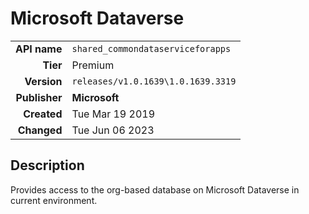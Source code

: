 # Microsoft Dataverse
| | |
|-:|-|
|**API name**|`shared_commondataserviceforapps`|
|**Tier**|Premium|
|**Version**|`releases/v1.0.1639\1.0.1639.3319`|
|**Publisher**|**Microsoft**|
|**Created**|Tue Mar 19 2019|
|**Changed**|Tue Jun 06 2023|

## Description
Provides access to the org-based database on Microsoft Dataverse in current environment.
